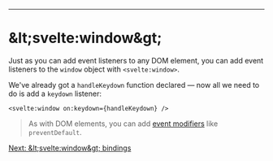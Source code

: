 ------
# **&amp;lt;svelte:window&amp;gt;**
Just as you can add event listeners to any DOM element, you can add event listeners to the `window` object with `<svelte:window>`.

We've already got a `handleKeydown` function declared — now all we need to do is add a `keydown` listener:
```svelte title="src/routes/part2/special-elements/window/+page.svelte" /on:keydown={handleKeydown}/
<svelte:window on:keydown={handleKeydown} />
```
> As with DOM elements, you can add [event modifiers](https://learn.svelte.dev/tutorial/event-modifiers) like `preventDefault`.

[Next: &amp;lt;svelte:window&amp;gt; bindings](/part2/special-elements/window-bindings)
